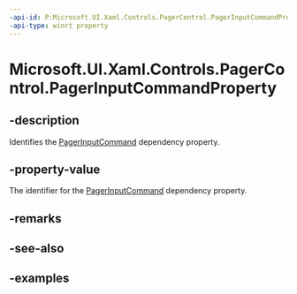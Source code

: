 ```yaml
---
-api-id: P:Microsoft.UI.Xaml.Controls.PagerControl.PagerInputCommandProperty
-api-type: winrt property
---
```


# Microsoft.UI.Xaml.Controls.PagerControl.PagerInputCommandProperty

<!--
public static Windows.UI.Xaml.DependencyProperty PagerInputCommandProperty { get; }
-->


## -description

Identifies the [PagerInputCommand](pagercontrol_pagerinputcommand.md) dependency property.

## -property-value

The identifier for the [PagerInputCommand](pagercontrol_pagerinputcommand.md) dependency property.

## -remarks

## -see-also

## -examples


